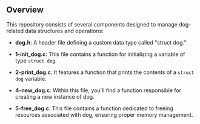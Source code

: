 ## Overview

This repository consists of several components designed to manage dog-related data structures and operations:

- **dog.h**: A header file defining a custom data type called "struct dog."

- **1-init_dog.c**: This file contains a function for initializing a variable of type `struct dog`.

- **2-print_dog.c**: It features a function that prints the contents of a `struct dog` variable.

- **4-new_dog.c**: Within this file, you'll find a function responsible for creating a new instance of dog.

- **5-free_dog.c**: This file contains a function dedicated to freeing resources associated with dog, ensuring proper memory management.
